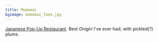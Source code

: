 ```yaml
---
title: Momomai
bgimage: momomai_food.jpg
---
```


[Japanese Pop-Up Restaurant](https://momomai.ch/). Best *Onigiri* I've ever had; with pickled(?) plums.

